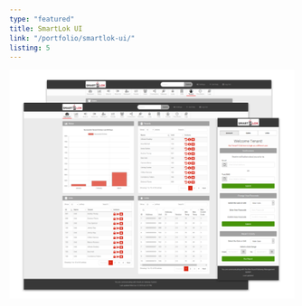 ```yaml
---
type: "featured"
title: SmartLok UI
link: "/portfolio/smartlok-ui/"
listing: 5
---
```


![SmartLok featured image](featured-smartlok.png)
